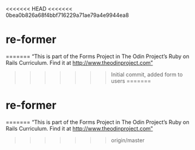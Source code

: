 <<<<<<< HEAD
<<<<<<< 0bea0b826a68f4bbf716229a71ae79a4e9944ea8
# re-former
=======
“This is part of the Forms Project in The Odin Project’s Ruby on Rails Curriculum. Find it at http://www.theodinproject.com”
>>>>>>> Initial commit, added form to users
=======
# re-former
=======
“This is part of the Forms Project in The Odin Project’s Ruby on Rails Curriculum. Find it at http://www.theodinproject.com”
>>>>>>> origin/master
